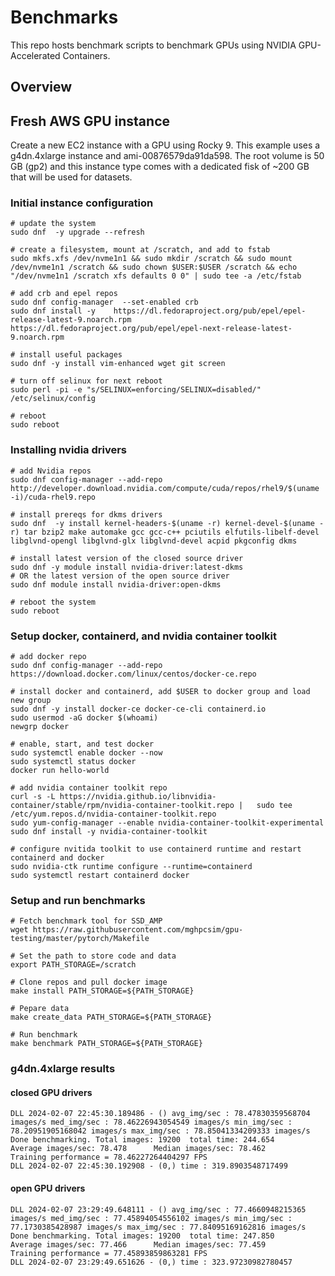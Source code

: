 # Benchmarks

This repo hosts benchmark scripts to benchmark GPUs using NVIDIA GPU-Accelerated Containers. 

## Overview

## Fresh AWS GPU instance

Create a new EC2 instance with a GPU using Rocky 9. 
This example uses a g4dn.4xlarge instance and ami-00876579da91da598.
The root volume is 50 GB (gp2) and this instance type comes with a dedicated fisk
of ~200 GB that will be used for datasets.


### Initial instance configuration
```
# update the system
sudo dnf  -y upgrade --refresh

# create a filesystem, mount at /scratch, and add to fstab
sudo mkfs.xfs /dev/nvme1n1 && sudo mkdir /scratch && sudo mount /dev/nvme1n1 /scratch && sudo chown $USER:$USER /scratch && echo "/dev/nvme1n1 /scratch xfs defaults 0 0" | sudo tee -a /etc/fstab

# add crb and epel repos
sudo dnf config-manager  --set-enabled crb
sudo dnf install -y    https://dl.fedoraproject.org/pub/epel/epel-release-latest-9.noarch.rpm     https://dl.fedoraproject.org/pub/epel/epel-next-release-latest-9.noarch.rpm

# install useful packages
sudo dnf -y install vim-enhanced wget git screen

# turn off selinux for next reboot
sudo perl -pi -e "s/SELINUX=enforcing/SELINUX=disabled/" /etc/selinux/config 

# reboot
sudo reboot
```

### Installing nvidia drivers
```
# add Nvidia repos
sudo dnf config-manager --add-repo http://developer.download.nvidia.com/compute/cuda/repos/rhel9/$(uname -i)/cuda-rhel9.repo

# install prereqs for dkms drivers
sudo dnf  -y install kernel-headers-$(uname -r) kernel-devel-$(uname -r) tar bzip2 make automake gcc gcc-c++ pciutils elfutils-libelf-devel libglvnd-opengl libglvnd-glx libglvnd-devel acpid pkgconfig dkms

# install latest version of the closed source driver
sudo dnf -y module install nvidia-driver:latest-dkms
# OR the latest version of the open source driver
sudo dnf module install nvidia-driver:open-dkms

# reboot the system 
sudo reboot
```

### Setup docker, containerd, and nvidia container toolkit
```
# add docker repo
sudo dnf config-manager --add-repo https://download.docker.com/linux/centos/docker-ce.repo

# install docker and containerd, add $USER to docker group and load new group
sudo dnf -y install docker-ce docker-ce-cli containerd.io
sudo usermod -aG docker $(whoami)
newgrp docker

# enable, start, and test docker
sudo systemctl enable docker --now
sudo systemctl status docker
docker run hello-world

# add nvidia container toolkit repo
curl -s -L https://nvidia.github.io/libnvidia-container/stable/rpm/nvidia-container-toolkit.repo |   sudo tee /etc/yum.repos.d/nvidia-container-toolkit.repo
sudo yum-config-manager --enable nvidia-container-toolkit-experimental
sudo dnf install -y nvidia-container-toolkit

# configure nvitida toolkit to use containerd runtime and restart containerd and docker
sudo nvidia-ctk runtime configure --runtime=containerd
sudo systemctl restart containerd docker
```

### Setup and run benchmarks
```
# Fetch benchmark tool for SSD_AMP
wget https://raw.githubusercontent.com/mghpcsim/gpu-testing/master/pytorch/Makefile

# Set the path to store code and data
export PATH_STORAGE=/scratch

# Clone repos and pull docker image
make install PATH_STORAGE=${PATH_STORAGE}

# Pepare data
make create_data PATH_STORAGE=${PATH_STORAGE}

# Run benchmark
make benchmark PATH_STORAGE=${PATH_STORAGE}
```


### g4dn.4xlarge results

#### closed GPU drivers
```
DLL 2024-02-07 22:45:30.189486 - () avg_img/sec : 78.47830359568704 images/s med_img/sec : 78.46226943054549 images/s min_img/sec : 78.20951905168042 images/s max_img/sec : 78.85041334209333 images/s
Done benchmarking. Total images: 19200  total time: 244.654     Average images/sec: 78.478      Median images/sec: 78.462
Training performance = 78.46227264404297 FPS
DLL 2024-02-07 22:45:30.192908 - (0,) time : 319.8903548717499
```

#### open GPU drivers
```
DLL 2024-02-07 23:29:49.648111 - () avg_img/sec : 77.4660948215365 images/s med_img/sec : 77.45894054556102 images/s min_img/sec : 77.1730385428987 images/s max_img/sec : 77.84095169162816 images/s
Done benchmarking. Total images: 19200  total time: 247.850     Average images/sec: 77.466      Median images/sec: 77.459
Training performance = 77.45893859863281 FPS
DLL 2024-02-07 23:29:49.651626 - (0,) time : 323.97230982780457
```
